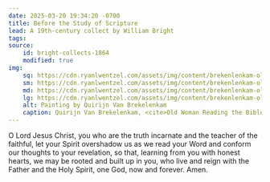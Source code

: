 ```yaml
---
date: 2025-03-20 19:34:20 -0700
title: Before the Study of Scripture
lead: A 19th-century collect by William Bright
tags:
source:
    id: bright-collects-1864
    modified: true
img:
    sq: https://cdn.ryanlwentzel.com/assets/img/content/brekenlenkam-old-woman-reading-bible-1663-sq.webp
    sm: https://cdn.ryanlwentzel.com/assets/img/content/brekenlenkam-old-woman-reading-bible-1663-sm.webp
    md: https://cdn.ryanlwentzel.com/assets/img/content/brekenlenkam-old-woman-reading-bible-1663-md.webp
    lg: https://cdn.ryanlwentzel.com/assets/img/content/brekenlenkam-old-woman-reading-bible-1663-lg.webp
    alt: Painting by Quirijn Van Brekelenkam
    caption: Quirijn Van Brekelenkam, <cite>Old Woman Reading the Bible</cite>, 1863
---
```

O Lord Jesus Christ, you who are the truth incarnate and the teacher of the faithful, let your Spirit overshadow us as we read your Word and conform our thoughts to your revelation, so that, learning from you with honest hearts, we may be rooted and built up in you, who live and reign with the Father and the Holy Spirit, one God, now and forever. Amen.

